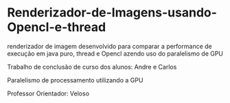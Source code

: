Renderizador-de-Imagens-usando-Opencl-e-thread
==============================================

renderizador de imagem desenvolvido para comparar a performance de execução em java puro, thread e Opencl azendo uso do paralelismo de GPU


Trabalho de conclusão de curso dos alunos: Andre e Carlos

Paralelismo de processamento utilizando a GPU

Professor Orientador: Veloso
